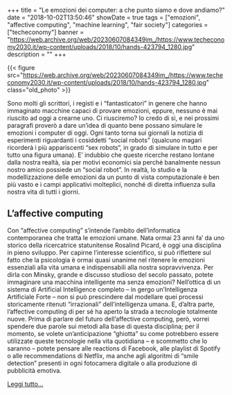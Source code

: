 +++
title = "Le emozioni dei computer: a che punto siamo e dove andiamo?"
date = "2018-10-02T13:50:46"
showDate = true
tags = ["emozioni", "affective computing", "machine learning", "fair society"]
categories = ["techeconomy"]
banner = "https://web.archive.org/web/20230607084349im_/https://www.techeconomy2030.it/wp-content/uploads/2018/10/hands-423794_1280.jpg"
description = ""
+++

{{< figure
src="https://web.archive.org/web/20230607084349im_/https://www.techeconomy2030.it/wp-content/uploads/2018/10/hands-423794_1280.jpg" class="old_photo" >}}

Sono molti gli scrittori, i registi e i “fantasticatori” in genere che hanno immaginato macchine capaci di provare emozioni, eppure, nessuno è mai riuscito ad oggi a crearne uno. Ci riusciremo? Io credo di sì, e nei prossimi paragrafi proverò a dare un’idea di quanto bene possano simulare le emozioni i computer di oggi.
Ogni tanto torna sui giornali la notizia di esperimenti riguardanti i cosiddetti “social robots” (qualcuno magari ricorderà i più appariscenti “sex robots“, in grado di simulare in tutto e per tutto una figura umana). E’ indubbio che queste ricerche restano lontane dalla nostra realtà, sia per motivi economici sia perché banalmente nessun nostro amico possiede un “social robot”. In realtà, lo studio e la modellizzazione delle emozioni da un punto di vista computazionale è ben più vasto e i campi applicativi molteplici, nonché di diretta influenza sulla nostra vita di tutti i giorni.

## L’affective computing

Con “affective computing” s’intende l’ambito dell’informatica contemporanea che tratta le emozioni umane. Nata ormai 23 anni fa’ da uno storico della ricercatrice statunitense Rosalind Picard, è oggi una disciplina in pieno sviluppo. Per capirne l’interesse scientifico, si può riflettere sul fatto che la psicologia è ormai quasi unanime nel ritenere le emozioni essenziali alla vita umana e indispensabili alla nostra sopravvivenza. Per dirla con Minsky, grande e discusso studioso del secolo passato, potete immaginare una macchina intelligente ma senza emozioni?
Nell’ottica di un sistema di Artificial Intelligence completo – in gergo un’Intelligenza Artificiale Forte – non si può prescindere dal modellare quei processi storicamente ritenuti “irrazionali” dell’intelligenza umana. E, d’altra parte, l’affective computing di per sé ha aperto la strada a tecnologie totalmente nuove. Prima di parlare del futuro dell’affective computing, però, vorrei spendere due parole sui metodi alla base di questa disciplina; per il momento, se volete un’anticipazione “ghiotta” su come potrebbero essere utilizzate queste tecnologie nella vita quotidiana – e scommetto che lo saranno – potete pensare alle reactions di Facebook, alle playlist di Spotify o alle recommendations di Netflix, ma anche agli algoritmi di “smile detection” presenti in ogni fotocamera digitale o alla produzione di pubblicità emotiva.

[Leggi tutto...](https://web.archive.org/web/20230607084349/https://www.techeconomy2030.it/2018/10/02/emozioni-computer-a-che-punto-siamo-e-dove-andiamo/)
